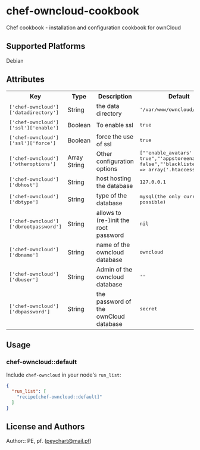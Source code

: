 # chef-owncloud-cookbook

 Chef cookbook - installation and configuration cookbook for ownCloud

## Supported Platforms

 Debian

## Attributes

<table>
  <tr>
    <th>Key</th>
    <th>Type</th>
    <th>Description</th>
    <th>Default</th>
  </tr>
  <tr>
    <td><tt>['chef-owncloud']['datadirectory']</tt></td>
    <td>String</td>
    <td>the data directory</td>
    <td><tt>'/var/www/owncloud/data'</tt></td>
  </tr>
  <tr>
    <td><tt>['chef-owncloud']['ssl']['enable']</tt></td>
    <td>Boolean</td>
    <td>To enable ssl</td>
    <td><tt>true</tt></td>
  </tr>
  <tr>
    <td><tt>['chef-owncloud']['ssl']['force']</tt></td>
    <td>Boolean</td>
    <td>force the use of ssl</td>
    <td><tt>true</tt></td>
  </tr>
  <tr>
    <td><tt>['chef-owncloud']['otheroptions']</tt></td>
    <td>Array String</td>
    <td>Other configuration options</td>
    <td><tt>["'enable_avatars' => true","'appstoreenabled' => false","'blacklisted_files' => array('.htaccess')"]</tt></td>
  </tr>
  <tr>
    <td><tt>['chef-owncloud']['dbhost']</tt></td>
    <td>String</td>
    <td>host hosting the database</td>
    <td><tt>127.0.0.1</tt></td>
  </tr>
  <tr>
    <td><tt>['chef-owncloud']['dbtype']</tt></td>
    <td>String</td>
    <td>type of the database</td>
    <td><tt>mysql(the only currently possible)</tt></td>
  </tr>
  <tr>
    <td><tt>['chef-owncloud']['dbrootpassword']</tt></td>
    <td>String</td>
    <td>allows to (re-)init the root password</td>
    <td><tt>nil</tt></td>
  </tr>
  <tr>
    <td><tt>['chef-owncloud']['dbname']</tt></td>
    <td>String</td>
    <td>name of the owncloud database</td>
    <td><tt>owncloud</tt></td>
  </tr>
  <tr>
    <td><tt>['chef-owncloud']['dbuser']</tt></td>
    <td>String</td>
    <td>Admin of the owncloud database</td>
    <td><tt>''</tt></td>
  </tr>
  <tr>
    <td><tt>['chef-owncloud']['dbpassword']</tt></td>
    <td>String</td>
    <td>the password of the ownCloud database</td>
    <td><tt>secret</tt></td>
  </tr>
</table>

## Usage

### chef-owncloud::default

Include `chef-owncloud` in your node's `run_list`:

```json
{
  "run_list": [
    "recipe[chef-owncloud::default]"
  ]
}
```

## License and Authors

Author:: PE, pf. (<peychart@mail.pf>)
